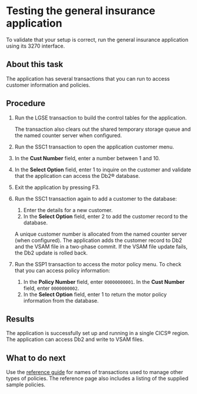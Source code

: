 # Testing the general insurance application

To validate that your setup is correct, run the general insurance application using its 3270 interface.

## About this task

The application has several transactions that you can run to access customer information and policies.

## Procedure

1. Run the LGSE transaction to build the control tables for the application.

   The transaction also clears out the shared temporary storage queue and the named counter server when configured.

1. Run the SSC1 transaction to open the application customer menu.

1. In the **Cust Number** field, enter a number between 1 and 10.

1. In the **Select Option** field, enter 1 to inquire on the customer and validate that the application can access
   the Db2® database.

1. Exit the application by pressing F3.

1. Run the SSC1 transaction again to add a customer to the database:
    1. Enter the details for a new customer.
    1. In the **Select Option** field, enter 2 to add the customer record to the database.

   A unique customer number is allocated from the named counter server (when configured).
   The application adds the customer record to Db2 and the VSAM file in a two-phase commit.
   If the VSAM file update fails, the Db2 update is rolled back.

1. Run the SSP1 transaction to access the motor policy menu. To check that you can access policy information:
   1. In the **Policy Number** field, enter `00000000001`. In the **Cust Number** field, enter `0000000002`.
   1. In the **Select Option** field, enter 1 to return the motor policy information from the database.

## Results

The application is successfully set up and running in a single CICS® region. The application can access Db2 and write
to VSAM files.

## What to do next

Use the [reference guide](Reference.md) for names of transactions used to manage other types of policies.
The reference page also includes a listing of the supplied sample policies.
